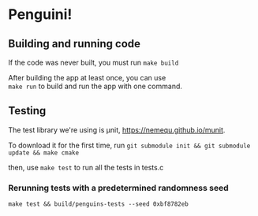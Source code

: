 # Penguini!

## Building and running code
If the code was never built, you must run 
`make build`

After building the app at least once, you can use  
`make run`
to build and run the app with one command.

## Testing
The test library we're using is µnit, https://nemequ.github.io/munit. 

To download it for the first time, run
`git submodule init && git submodule update && make cmake`

then, use `make test` to run all the tests in tests.c

### Rerunning tests with a predetermined randomness seed

`make test && build/penguins-tests --seed 0xbf8782eb`

